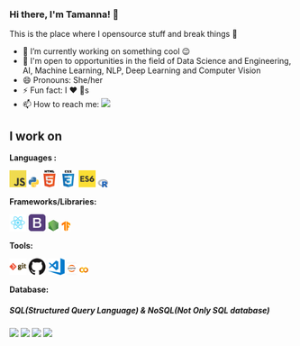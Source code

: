 ### Hi there, I'm Tamanna!  👋  


This is the place where I opensource stuff and break things :rofl:

- 🔭 I’m currently working on something cool :wink:
- 💬 I'm open to opportunities in the field of Data Science and Engineering, AI, Machine Learning, NLP, Deep Learning and Computer Vision
- 😄 Pronouns: She/her
- ⚡ Fun fact: I :heart: :dog:s
- 📫 How to reach me:  <a href="mailto:tam.tamanna18@gmail.com"> <img src="https://img.icons8.com/fluent/48/000000/gmail.png" width="3.5%"/> </a>


## I work on

**Languages :**

<code><img height="30" src="https://raw.githubusercontent.com/github/explore/80688e429a7d4ef2fca1e82350fe8e3517d3494d/topics/javascript/javascript.png"></code> <img src="https://github.com/tamanna18/tamanna18/blob/main/68747470733a2f2f75706c6f61642e77696b696d656469612e6f72672f77696b6970656469612f636f6d6d6f6e732f7468756d622f632f63332f507974686f6e2d6c6f676f2d6e6f746578742e7376672f37363870782d507974686f6e2d6c6f676f2d6e6f746578742e737.png" width="3.5%"/>
<code><img height="30" src="https://raw.githubusercontent.com/github/explore/80688e429a7d4ef2fca1e82350fe8e3517d3494d/topics/html/html.png"></code>
<code><img height="30" src="https://raw.githubusercontent.com/github/explore/80688e429a7d4ef2fca1e82350fe8e3517d3494d/topics/css/css.png"></code>
<code><img height="30" src="https://raw.githubusercontent.com/github/explore/80688e429a7d4ef2fca1e82350fe8e3517d3494d/topics/es6/es6.png"></code>
 <img src="https://github.com/tamanna18/tamanna18/blob/main/Rlogo.png" width="3.5%"/>

**Frameworks/Libraries:**

<code><img height="30" src="https://raw.githubusercontent.com/github/explore/80688e429a7d4ef2fca1e82350fe8e3517d3494d/topics/react/react.png"></code>
<code><img height="30" src="https://raw.githubusercontent.com/github/explore/80688e429a7d4ef2fca1e82350fe8e3517d3494d/topics/bootstrap/bootstrap.png"></code>
<code><img height="20" src="https://raw.githubusercontent.com/github/explore/80688e429a7d4ef2fca1e82350fe8e3517d3494d/topics/nodejs/nodejs.png"></code>
 <img src="https://github.com/tamanna18/tamanna18/blob/main/1_iDQvKoz7gGHc6YXqvqWWZQ.png" width="3.5%"/>


**Tools:**

<code><img height="30" src="https://raw.githubusercontent.com/github/explore/80688e429a7d4ef2fca1e82350fe8e3517d3494d/topics/git/git.png"></code>
<code><img height="30" src="https://raw.githubusercontent.com/github/explore/78df643247d429f6cc873026c0622819ad797942/topics/github/github.png"></code>
<code><img height="30" src="https://raw.githubusercontent.com/github/explore/80688e429a7d4ef2fca1e82350fe8e3517d3494d/topics/visual-studio-code/visual-studio-code.png"></code>
<img src="https://github.com/tamanna18/tamanna18/blob/main/1_XEzukXOEUudcXkyrouu3vw.jpeg" width="3.5%"/>
<img src="https://github.com/tamanna18/tamanna18/blob/main/colab_favicon_256px.png" width="3.5%"/>


**Database:**
##### SQL(Structured Query Language) & NoSQL(Not Only SQL database)
<code><img height="30" src="https://cdn.guru99.com/images/1/092119_0810_13BESTFreeD1.png"></code>
<code><img height="30" src="https://cdn.guru99.com/images/1/092119_0810_13BESTFreeD3.png"></code>
<code><img height="30" src="https://cdn.guru99.com/images/1/092119_0810_13BESTFreeD7.png"></code>
<code><img height="30" src="https://cdn.guru99.com/images/1/092119_0810_13BESTFreeD10.png"></code>

